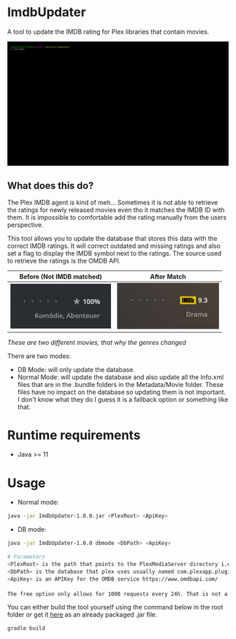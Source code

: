 # ImdbUpdater

A tool to update the IMDB rating for Plex libraries that contain movies.

![](img/dbmode.gif)

## What does this do?

The Plex IMDB agent is kind of meh... Sometimes it is not able to retrieve the ratings for newly released movies even tho it matches the IMDB ID with them. It is impossible to comfortable add the rating manually from the users perspective.

This tool allows you to update the database that stores this data with the correct IMDB ratings. It will correct outdated and missing ratings and also set a flag to display the IMDB symbol next to the ratings. The source used to retrieve the ratings is the OMDB API.

Before (Not IMDB matched)            |  After Match
:-------------------------:|:-------------------------:
![](img/star.PNG)  |  ![](img/imdb.PNG)

*These are two different movies, that why the genres changed*

There are two modes:
- DB Mode: will only update the database.
- Normal Mode: will update the database and also update all the Info.xml files that are in the <hash>.bundle folders in the Metadata/Movie folder. These files have no impact on the database so updating them is not important. I don't know what they do I guess it is a fallback option or something like that.

# Runtime requirements

- Java >= 11

# Usage

- Normal mode:

```bash
java -jar ImdbUpdater-1.0.0.jar <PlexRoot> <ApiKey>
```

- DB mode:

```bash
java -jar ImdbUpdater-1.0.0 dbmode <DbPath> <ApiKey>
```

```bash
# Parameters
<PlexRoot> is the path that points to the PlexMediaServer directory i.e. /mnt/user/appdata/PlexMediaServer
<DbPath> is the database that plex uses usually named com.plexapp.plugins.library.db
<ApiKey> is an APIKey for the OMDB service https://www.omdbapi.com/

The free option only allows for 1000 requests every 24h. That is not a problem, the tool will halt, persist the state can thus be resumed again when the limit expires. The owner offers a paid 1$ per Month 100000 requests / 24h option that might be attractive to users with larger libraries.
```

You can either build the tool yourself using the command below in the root folder or get it [here](https://github.com/mynttt/PlexImdbUpdateTool/releases/tag/1.0.0) as an already packaged .jar file.
```bash
gradle build
```
